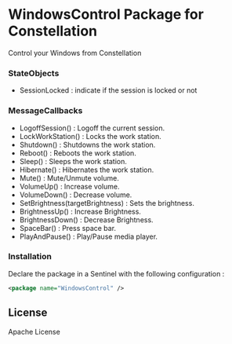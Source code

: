 # WindowsControl Package for Constellation

Control your Windows from Constellation

### StateObjects
  - SessionLocked : indicate if the session is locked or not

### MessageCallbacks
  - LogoffSession() : Logoff the current session.
  - LockWorkStation() : Locks the work station.
  - Shutdown() : Shutdowns the work station.
  - Reboot() : Reboots the work station.
  - Sleep() : Sleeps the work station.
  - Hibernate() : Hibernates the work station.
  - Mute() : Mute/Unmute volume.
  - VolumeUp() : Increase volume.
  - VolumeDown() : Decrease volume.
  - SetBrightness(targetBrightness) : Sets the brightness.
  - BrightnessUp() : Increase Brightness.
  - BrightnessDown() : Decrease Brightness.
  - SpaceBar() : Press space bar.
  - PlayAndPause() : Play/Pause media player.

### Installation

Declare the package in a Sentinel with the following configuration :

```xml
<package name="WindowsControl" />
```
License
----

Apache License
